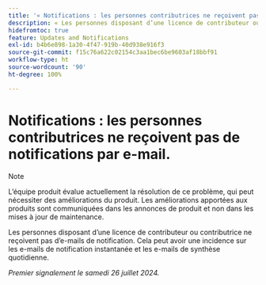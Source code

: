 ```yaml
---
title: '« Notifications : les personnes contributrices ne reçoivent pas de notifications par e-mail. »'
description: « Les personnes disposant d’une licence de contributeur ou contributrice ne reçoivent pas d’e-mails de notification. » Cela peut avoir une incidence sur les e-mails de notification instantanée et les e-mails de synthèse quotidienne.  »
hidefromtoc: true
feature: Updates and Notifications
exl-id: b4b6e898-1a30-4f47-919b-40d938e916f3
source-git-commit: f15c76a622c02154c3aa1bec6be9603af18bbf91
workflow-type: ht
source-wordcount: '90'
ht-degree: 100%

---
```


# Notifications : les personnes contributrices ne reçoivent pas de notifications par e-mail.

>[!NOTE]
>
>L’équipe produit évalue actuellement la résolution de ce problème, qui peut nécessiter des améliorations du produit. Les améliorations apportées aux produits sont communiquées dans les annonces de produit et non dans les mises à jour de maintenance.

Les personnes disposant d’une licence de contributeur ou contributrice ne reçoivent pas d’e-mails de notification. Cela peut avoir une incidence sur les e-mails de notification instantanée et les e-mails de synthèse quotidienne.

_Premier signalement le samedi 26 juillet 2024._
